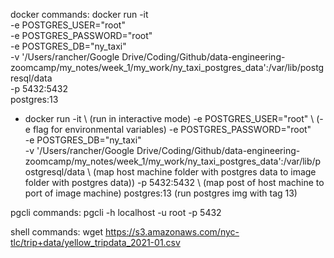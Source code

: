 docker commands:
docker run -it \
  -e POSTGRES_USER="root" \
  -e POSTGRES_PASSWORD="root" \
  -e POSTGRES_DB="ny_taxi" \
  -v '/Users/rancher/Google Drive/Coding/Github/data-engineering-zoomcamp/my_notes/week_1/my_work/ny_taxi_postgres_data':/var/lib/postgresql/data \
  -p 5432:5432 \
postgres:13 


* docker run -it \ (run in interactive mode)
  -e POSTGRES_USER="root" \ (-e flag for environmental variables)
  -e POSTGRES_PASSWORD="root" \
  -e POSTGRES_DB="ny_taxi" \
  -v '/Users/rancher/Google Drive/Coding/Github/data-engineering-zoomcamp/my_notes/week_1/my_work/ny_taxi_postgres_data':/var/lib/postgresql/data \ (map host machine folder with postgres data to image folder with postgres data))
  -p 5432:5432 \ (map post of host machine to port of image machine)
 postgres:13 (run postgres img with tag 13)



pgcli commands:
pgcli -h localhost -u root -p 5432

shell commands:
wget https://s3.amazonaws.com/nyc-tlc/trip+data/yellow_tripdata_2021-01.csv
